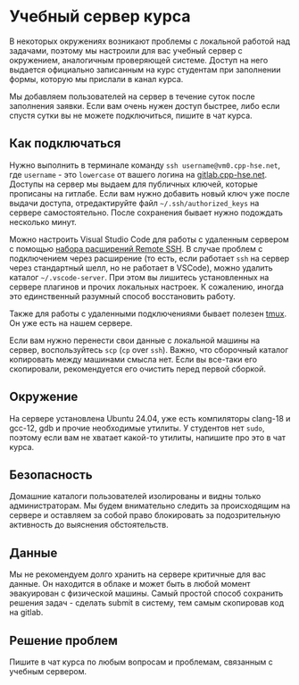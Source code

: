 # Учебный сервер курса

В некоторых окружениях возникают проблемы с локальной работой над задачами, поэтому мы настроили для вас учебный сервер с окружением, аналогичным проверяющей системе. Доступ на него выдается официально записанным на курс студентам при заполнении формы, которую мы прислали в канал курса.

Мы добавляем пользователей на сервер в течение суток после заполнения заявки. Если вам очень нужен доступ быстрее, либо если спустя сутки вы не можете подключиться, пишите в чат курса.

## Как подключаться

Нужно выполнить в терминале команду `ssh username@vm0.cpp-hse.net`, где `username` - это `lowercase` от вашего логина на [gitlab.cpp-hse.net](https://gitlab.cpp-hse.net). Доступы на сервер мы выдаем для публичных ключей, которые прописаны на гитлабе. Если вам нужно добавить новый ключ уже после выдачи доступа, отредактируйте файл `~/.ssh/authorized_keys` на сервере самостоятельно. После сохранения бывает нужно подождать несколько минут.

Можно настроить Visual Studio Code для работы с удаленным сервером с помощью [набора расширений Remote SSH](https://code.visualstudio.com/docs/remote/ssh). В случае проблем с подключением через расширение (то есть, если работает `ssh` на сервер через стандартный шелл, но не работает в VSCode), можно удалить каталог `~/.vscode-server`. При этом вы лишитесь установленных на сервере плагинов и прочих локальных настроек. К сожалению, иногда это единственный разумный способ восстановить работу.

Также для работы с удаленными подключениями бывает полезен [tmux](https://ru.wikipedia.org/wiki/Tmux). Он уже есть на нашем сервере.

Если вам нужно перенести свои данные с локальной машины на сервер, воспользуйтесь `scp` (`cp` over `ssh`). Важно, что сборочный каталог копировать между машинами смысла нет. Если вы все-таки его скопировали, рекомендуется его очистить перед первой сборкой.

## Окружение

На сервере установлена Ubuntu 24.04, уже есть компиляторы clang-18 и gcc-12, gdb и прочие необходимые утилиты. У студентов нет `sudo`, поэтому если вам не хватает какой-то утилиты, напишите про это в чат курса.

## Безопасность

Домашние каталоги пользователей изолированы и видны только администраторам. Мы будем внимательно следить за происходящим на сервере и оставляем за собой право блокировать за подозрительную активность до выяснения обстоятельств.

## Данные

Мы не рекомендуем долго хранить на сервере критичные для вас данные. Он находится в облаке и может быть в любой момент эвакуирован с физической машины. Самый простой способ сохранить решения задач - сделать submit в систему, тем самым скопировав код на gitlab.

## Решение проблем

Пишите в чат курса по любым вопросам и проблемам, связанным с учебным сервером.

